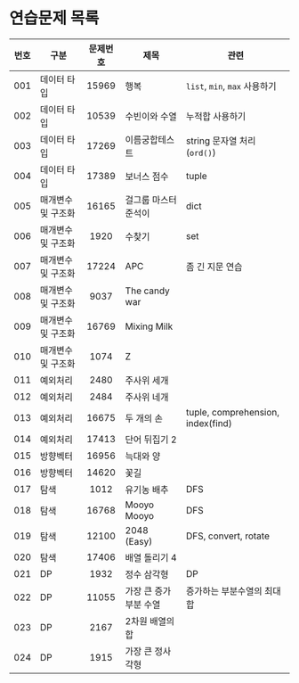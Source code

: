 # 연습문제 목록

| 번호 | 구분               | 문제번호 | 제목                   | 관련                              |
| :--: | ------------------ | :------: | ---------------------- | --------------------------------- |
| 001  | 데이터 타입        |  15969   | 행복                   | `list`, `min`, `max` 사용하기     |
| 002  | 데이터 타입        |  10539   | 수빈이와 수열          | 누적합 사용하기                   |
| 003  | 데이터 타입        |  17269   | 이름궁합테스트         | string 문자열 처리(`ord()`)       |
| 004  | 데이터 타입        |  17389   | 보너스 점수            | tuple                             |
| 005  | 매개변수 및 구조화 |  16165   | 걸그룹 마스터 준석이   | dict                              |
| 006  | 매개변수 및 구조화 |   1920   | 수찾기                 | set                               |
| 007  | 매개변수 및 구조화 |  17224   | APC                    | 좀 긴 지문 연습                   |
| 008  | 매개변수 및 구조화 |   9037   | The candy war          |                                   |
| 009  | 매개변수 및 구조화 |  16769   | Mixing Milk            |                                   |
| 010  | 매개변수 및 구조화 |   1074   | Z                      |                                   |
| 011  | 예외처리           |   2480   | 주사위 세개            |                                   |
| 012  | 예외처리           |   2484   | 주사위 네개            |                                   |
| 013  | 예외처리           |  16675   | 두 개의 손             | tuple, comprehension, index(find) |
| 014  | 예외처리           |  17413   | 단어 뒤집기 2          |                                   |
| 015  | 방향벡터           |  16956   | 늑대와 양              |                                   |
| 016  | 방향벡터           |  14620   | 꽃길                   |                                   |
| 017  | 탐색               |   1012   | 유기농 배추            | DFS                               |
| 018  | 탐색               |  16768   | Mooyo Mooyo            | DFS                               |
| 019  | 탐색               |  12100   | 2048 (Easy)            | DFS, convert, rotate              |
| 020  | 탐색               |  17406   | 배열 돌리기 4          |                                   |
| 021  | DP                 |   1932   | 정수 삼각형            | DP                                |
| 022  | DP                 |  11055   | 가장 큰 증가 부분 수열 | 증가하는 부분수열의 최대 합       |
| 023  | DP                 |   2167   | 2차원 배열의 합        |                                   |
| 024  | DP                 |   1915   | 가장 큰 정사각형       |                                   |
